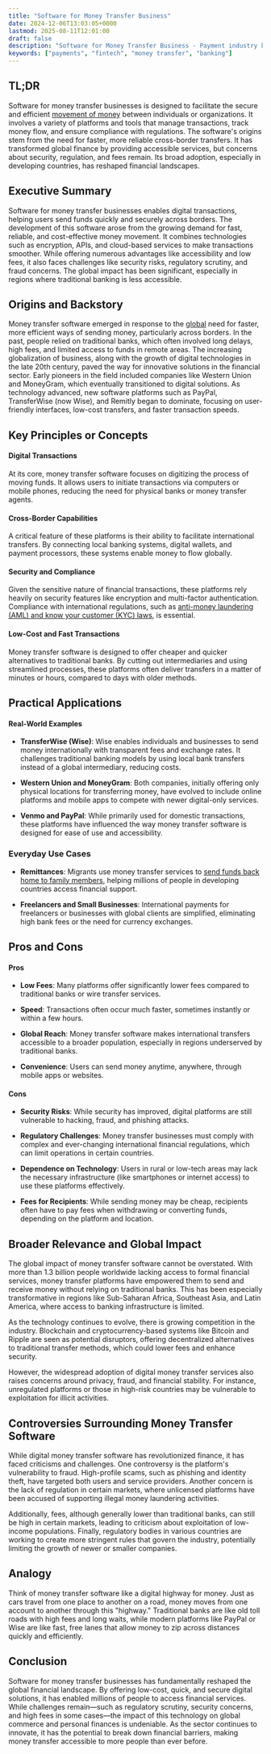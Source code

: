 ```yaml
---
title: "Software for Money Transfer Business"
date: 2024-12-06T13:03:05+0000
lastmod: 2025-08-11T12:01:00
draft: false
description: "Software for Money Transfer Business - Payment industry knowledge and insights"
keywords: ["payments", "fintech", "money transfer", "banking"]
---
```


## TL;DR

Software for money transfer businesses is designed to facilitate the secure and efficient [movement of money](https://faisalkhanllc.xyz/resources/payments-wiki/m/money-transfer/) between individuals or organizations. It involves a variety of platforms and tools that manage transactions, track money flow, and ensure compliance with regulations. The software's origins stem from the need for faster, more reliable cross-border transfers. It has transformed global finance by providing accessible services, but concerns about security, regulation, and fees remain. Its broad adoption, especially in developing countries, has reshaped financial landscapes.

## Executive Summary

Software for money transfer businesses enables digital transactions, helping users send funds quickly and securely across borders. The development of this software arose from the growing demand for fast, reliable, and cost-effective money movement. It combines technologies such as encryption, APIs, and cloud-based services to make transactions smoother. While offering numerous advantages like accessibility and low fees, it also faces challenges like security risks, regulatory scrutiny, and fraud concerns. The global impact has been significant, especially in regions where traditional banking is less accessible.

## Origins and Backstory

Money transfer software emerged in response to the [global](https://faisalkhanllc.xyz/resources/payments-wiki/g/global-money-transfer/) need for faster, more efficient ways of sending money, particularly across borders. In the past, people relied on traditional banks, which often involved long delays, high fees, and limited access to funds in remote areas. The increasing globalization of business, along with the growth of digital technologies in the late 20th century, paved the way for innovative solutions in the financial sector. Early pioneers in the field included companies like Western Union and MoneyGram, which eventually transitioned to digital solutions. As technology advanced, new software platforms such as PayPal, TransferWise (now Wise), and Remitly began to dominate, focusing on user-friendly interfaces, low-cost transfers, and faster transaction speeds.

## Key Principles or Concepts

#### Digital Transactions

At its core, money transfer software focuses on digitizing the process of moving funds. It allows users to initiate transactions via computers or mobile phones, reducing the need for physical banks or money transfer agents.

#### Cross-Border Capabilities

A critical feature of these platforms is their ability to facilitate international transfers. By connecting local banking systems, digital wallets, and payment processors, these systems enable money to flow globally.

#### Security and Compliance

Given the sensitive nature of financial transactions, these platforms rely heavily on security features like encryption and multi-factor authentication. Compliance with international regulations, such as [anti-money laundering (AML) and know your customer (KYC) laws](https://faisalkhanllc.xyz/resources/payments-wiki/k/know-your-customer-kyc-anti-money-laundering-aml/), is essential.

#### Low-Cost and Fast Transactions

Money transfer software is designed to offer cheaper and quicker alternatives to traditional banks. By cutting out intermediaries and using streamlined processes, these platforms often deliver transfers in a matter of minutes or hours, compared to days with older methods.

## Practical Applications

#### Real-World Examples

- **TransferWise (Wise)**: Wise enables individuals and businesses to send money internationally with transparent fees and exchange rates. It challenges traditional banking models by using local bank transfers instead of a global intermediary, reducing costs.

- **Western Union and MoneyGram**: Both companies, initially offering only physical locations for transferring money, have evolved to include online platforms and mobile apps to compete with newer digital-only services.

- **Venmo and PayPal**: While primarily used for domestic transactions, these platforms have influenced the way money transfer software is designed for ease of use and accessibility.

### Everyday Use Cases

- **Remittances**: Migrants use money transfer services to [send funds back home to family members](https://faisalkhanllc.xyz/resources/payments-wiki/h/home-remittances/), helping millions of people in developing countries access financial support.

- **Freelancers and Small Businesses**: International payments for freelancers or businesses with global clients are simplified, eliminating high bank fees or the need for currency exchanges.

## Pros and Cons

#### Pros

- **Low Fees**: Many platforms offer significantly lower fees compared to traditional banks or wire transfer services.

- **Speed**: Transactions often occur much faster, sometimes instantly or within a few hours.

- **Global Reach**: Money transfer software makes international transfers accessible to a broader population, especially in regions underserved by traditional banks.

- **Convenience**: Users can send money anytime, anywhere, through mobile apps or websites.

#### Cons

- **Security Risks**: While security has improved, digital platforms are still vulnerable to hacking, fraud, and phishing attacks.

- **Regulatory Challenges**: Money transfer businesses must comply with complex and ever-changing international financial regulations, which can limit operations in certain countries.

- **Dependence on Technology**: Users in rural or low-tech areas may lack the necessary infrastructure (like smartphones or internet access) to use these platforms effectively.

- **Fees for Recipients**: While sending money may be cheap, recipients often have to pay fees when withdrawing or converting funds, depending on the platform and location.

## Broader Relevance and Global Impact

The global impact of money transfer software cannot be overstated. With more than 1.3 billion people worldwide lacking access to formal financial services, money transfer platforms have empowered them to send and receive money without relying on traditional banks. This has been especially transformative in regions like Sub-Saharan Africa, Southeast Asia, and Latin America, where access to banking infrastructure is limited.

As the technology continues to evolve, there is growing competition in the industry. Blockchain and cryptocurrency-based systems like Bitcoin and Ripple are seen as potential disruptors, offering decentralized alternatives to traditional transfer methods, which could lower fees and enhance security.

However, the widespread adoption of digital money transfer services also raises concerns around privacy, fraud, and financial stability. For instance, unregulated platforms or those in high-risk countries may be vulnerable to exploitation for illicit activities.

## Controversies Surrounding Money Transfer Software

While digital money transfer software has revolutionized finance, it has faced criticisms and challenges. One controversy is the platform's vulnerability to fraud. High-profile scams, such as phishing and identity theft, have targeted both users and service providers. Another concern is the lack of regulation in certain markets, where unlicensed platforms have been accused of supporting illegal money laundering activities.

Additionally, fees, although generally lower than traditional banks, can still be high in certain markets, leading to criticism about exploitation of low-income populations. Finally, regulatory bodies in various countries are working to create more stringent rules that govern the industry, potentially limiting the growth of newer or smaller companies.

## Analogy

Think of money transfer software like a digital highway for money. Just as cars travel from one place to another on a road, money moves from one account to another through this "highway." Traditional banks are like old toll roads with high fees and long waits, while modern platforms like PayPal or Wise are like fast, free lanes that allow money to zip across distances quickly and efficiently.

## Conclusion

Software for money transfer businesses has fundamentally reshaped the global financial landscape. By offering low-cost, quick, and secure digital solutions, it has enabled millions of people to access financial services. While challenges remain—such as regulatory scrutiny, security concerns, and high fees in some cases—the impact of this technology on global commerce and personal finances is undeniable. As the sector continues to innovate, it has the potential to break down financial barriers, making money transfer accessible to more people than ever before.
